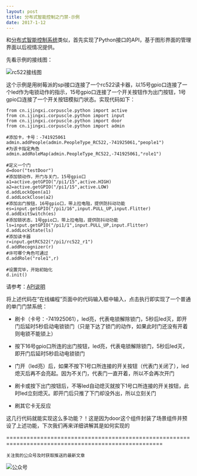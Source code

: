 ```yaml
---
layout: post
title: 分布式智能控制之门禁-示例
date: 2017-1-12
---
```

和[分布式智能控制系统](http://115.29.52.95/forum.php?mod=forumdisplay&fid=40)类似，首先实现了Python接口的API，基于图形界面的管理界面以后视情况提供。

先看示例的接线图：

![rc522接线图](http://course.pythonpi.top:10008/images/rc522.png)

这个示例是用树莓派的spi接口连接了一个rc522读卡器，以15号gpio口连接了一个led作为电锁动作的指示，15号gpio口连接了一个开关按钮作为出门按钮，1号gpio口连接了一个开关按钮模拟门状态。实现代码如下：

    from cn.ijingxi.corpuscle.python import active
    from cn.ijingxi.corpuscle.python import input
    from cn.ijingxi.corpuscle.python import door
    from cn.ijingxi.corpuscle.python import admin

    #添加卡，卡号：-741925061
    admin.addPeople(admin.PeopleType_RC522,-741925061,"people1")
    #为该卡指定角色
    admin.addRoleMap(admin.PeopleType_RC522,-741925061,"role1")
    
    #定义一个门
    d=door("testDoor")
    #添加锁动作，开门与关门，15号gpio口
    a1=active.getGPIO("/pi1/15",active.HIGH)
    a2=active.getGPIO("/pi1/15",active.LOW)
    d.addLockOpen(a1)
    d.addLockClose(a2)
    #添加出门按钮，16号gpio口，带上拉电阻，提供防抖动功能
    es=input.getGPIO("/pi1/16",input.PULL_UP,input.Flitter)
    d.addExitSwitch(es)
    #添加锁状态，1号gpio口，带上拉电阻，提供防抖动功能
    ls=input.getGPIO("/pi1/1",input.PULL_UP,input.Flitter)
    d.addLockState(ls)
    #添加读卡器
    r=input.getRC522("/pi1/rc522_r1")
    d.addRecognizer(r)
    #许可哪个角色可通过
    d.addRole("role1",r)

    #设置完毕，开始初始化
    d.init()

请参考：[API说明](http://course.pythonpi.top:10008/sectionList.html?course=2&courseware=2)

将上述代码在“在线编程”页面中的代码输入框中输入，点击执行即实现了一个普通的单门门禁系统：

- 刷卡（卡号：-741925061），led亮，代表电锁解除锁门，5秒后led灭，即开门后延时5秒启动电锁锁门（只是下达了锁门的动作，如果此时门还没有开着则电锁不能锁上）

- 按下16号gpio口所连的出门按钮，led亮，代表电锁解除锁门，5秒后led灭，即开门后延时5秒启动电锁锁门

- 门开（led亮）后，如果不按下1号口所连接的开关按钮（代表门关闭了），led熄灭后再不会亮起。因为不关门，代表门一直开着，所以不会再次开门

- 刷卡或按下出门按钮后，不等led自动熄灭就按下1号口所连接的开关按钮，此时led立刻熄灭。即开门后只推了下门却没外出，所以立刻关门

- 刷其它卡无反应

这几行代码就能实现这么多功能？！这是因为door这个组件封装了场景组件并预设了上述功能，下次我们再来详细讲解其是如何实现的

====================================================================================================

`关注我的公众号及时获取推送的最新文章`

  ![公众号](http://course.pythonpi.top:10008/images/qrcode.jpg)
  

